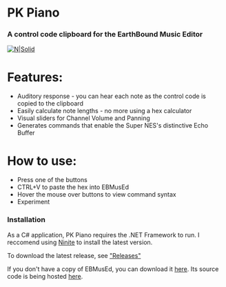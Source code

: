 # PK Piano
### A control code clipboard for the EarthBound Music Editor
[![N|Solid](http://i.imgur.com/BgsXESo.gif)](https://forum.starmen.net/forum/Community/PKHack/PK-Piano/page/1#post1920438)

# Features:
  - Auditory response - you can hear each note as the control code is copied to the clipboard
  - Easily calculate note lengths - no more using a hex calculator
  - Visual sliders for Channel Volume and Panning
  - Generates commands that enable the Super NES's distinctive Echo Buffer

# How to use:
  - Press one of the buttons
  - CTRL+V to paste the hex into EBMusEd
  - Hover the mouse over buttons to view command syntax
  - Experiment

### Installation
As a C# application, PK Piano requires the .NET Framework to run. I reccomend using [Ninite](https://ninite.com/) to install the latest version.

To download the latest release, see ["Releases"](https://github.com/vince94/pkpiano/releases)

If you don't have a copy of EBMusEd, you can download it [here](https://ssl-forum-files.fobby.net/forum_attachments/0040/5149/ebmused22.zip). Its source code is being hosted [here](https://github.com/PKHackers/ebmused).
